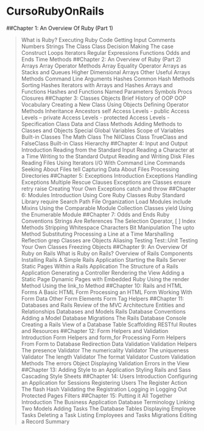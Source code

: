 CursoRubyOnRails
================
##Chapter 1: An Overview Of Ruby (Part 1)
> What is Ruby?
> Executing Ruby Code
> Getting Input
> Comments
> Numbers
> Strings
> The Class Class
> Decision Making
> The case Construct
> Loops
> Iterators
> Regular Expressions
> Functions
> Odds and Ends
> Time Methods
##Chapter 2: An Overview of Ruby (Part 2)
Arrays
Array Operator Methods
Array Equality Operator
Arrays as Stacks and Queues
Higher Dimensional Arrays
Other Useful Arrays Methods
Command Line Arguments
Hashes
Common Hash Methods
Sorting Hashes
Iterators with Arrays and Hashes
Arrays and Functions
Hashes and Functions
Named Parameters
Symbols
Procs
Closures
##Chapter 3: Classes
Objects
Brief History of OOP
OOP Vocabulary
Creating a New Class
Using Objects
Defining Operator Methods
Inheritance
Ancestors
self
Access Levels - public
Access Levels – private
Access Levels - protected
Access Levels - Specification
Class Data and Class Methods
Adding Methods to Classes and Objects
Special Global Variables
Scope of Variables
Built-in Classes
The Math Class
The NilClass Class
TrueClass and FalseClass
Built-in Class Hierarchy
##Chapter 4: Input and Output
Introduction
Reading from the Standard Input
Reading a Character at a Time
Writing to the Standard Output
Reading and Writing Disk Files
Reading Files Using Iterators
I/O With Command Line Commands
Seeking About Files
tell
Capturing Data About Files
Processing Directories
##Chapter 5: Exceptions
Introduction
Exceptions
Handling Exceptions
Multiple Rescue Clauses
Exceptions are Classes
ensure
retry
raise
Creating Your Own Exceptions
catch and throw
##Chapter 6: Modules
Introduction
Using Core Ruby Classes
Ruby Standard Library
require
Search Path
File Organization
Load
Modules
include
Mixins
Using the Comparable Module
Collection Classes
yield
Using the Enumerable Module
##Chapter 7: Odds and Ends
Ruby Conventions
Strings Are References
The Selection Operator, [ ]
Index Methods
Stripping Whitespace Characters
Bit Manipulation
The upto Method
Substituting
Processing a Line at a Time
Marshalling
Reflection
grep
Classes are Objects
Aliasing
Testing
Test::Unit
Testing Your Own Classes
Freezing Objects
##Chapter 9: An Overview Of Ruby on Rails
What is Ruby on Rails?
Overview of Rails Components
Installing Rails
A Simple Rails Application
Starting the Rails Server
Static Pages Within a Rails Application
The Structure of a Rails Application
Generating a Controller
Rendering the View
Adding a Static Page
Dynamic Pages with Embedded Ruby
Using the render Method
Using the link_to Method
##Chapter 10: Rails and HTML Forms
A Basic HTML Form
Processing an HTML Form
Working With Form Data
Other Form Elements
Form Tag Helpers
##Chapter 11: Databases and Rails
Review of the MVC Architecture
Entities and Relationships
Databases and Models
Rails Database Conventions
Adding a Model
Database Migrations
The Rails Database Console
Creating a Rails View of a Database Table
Scaffolding
RESTful Routes and Resources
##Chapter 12: Form Helpers and Validation
Introduction
Form Helpers and form_for
Processing Form Helpers
From Form to Database
Redirection
Data Validation
Validation Helpers
The presence Validator
The numericality Validator
The uniqueness Validator
The length Validator
The format Validator
Custom Validation Methods
The errors Object
Displaying Validation Errors in the View
##Chapter 13: Adding Style to an Application
Styling
Rails and Sass
Cascading Style Sheets
##Chapter 14: Users
Introduction
Configuring an Application for Sessions
Registering Users
The Register Action
The flash Hash
Validating the Registration
Logging in
Logging Out
Protected Pages
Filters
##Chapter 15: Putting it All Together
Introduction
The Business Application
Database Terminology
Linking Two Models
Adding Tasks
The Database Tables
Displaying Employee Tasks
Deleting a Task
Listing Employees and Tasks
Migrations
Editing a Record
Summary